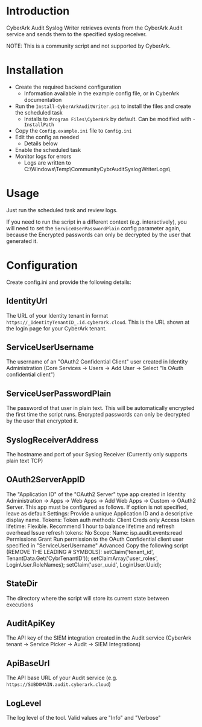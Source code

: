 # Introduction
CyberArk Audit Syslog Writer retrieves events from the CyberArk Audit service and sends them to the specified syslog receiver.

NOTE: This is a community script and not supported by CyberArk.

# Installation
- Create the required backend configuration
  - Information available in the example config file, or in CyberArk documentation
- Run the `Install-CyberArkAuditWriter.ps1` to install the files and create the scheduled task
  - Installs to `Program Files\CyberArk` by default. Can be modified with `-InstallPath`
- Copy the `Config.example.ini` file to `Config.ini`
- Edit the config as needed
  - Details below
- Enable the scheduled task
- Monitor logs for errors
  - Logs are written to C:\Windows\Temp\CommunityCybrAuditSyslogWriterLogs\

# Usage
Just run the scheduled task and review logs.

If you need to run the script in a different context (e.g. interactively), you will need to set the `ServiceUserPasswordPlain` config parameter again, because the Encrypted passwords can only be decrypted by the user that generated it.

# Configuration
Create config.ini and provide the following details:

## IdentityUrl
The URL of your Identity tenant in format `https://_IdentityTenantID_.id.cyberark.cloud`. This is the URL shown at the login page for your CyberArk tenant.

## ServiceUserUsername
The username of an "OAuth2 Confidential Client" user created in Identity Administration (Core Services -> Users -> Add User -> Select "Is OAuth confidential client")

## ServiceUserPasswordPlain
The password of that user in plain text. This will be automatically encrypted the first time the script runs.
Encrypted passwords can only be decrypted by the user that encrypted it.

## SyslogReceiverAddress
The hostname and port of your Syslog Receiver (Currently only supports plain text TCP)

## OAuth2ServerAppID
The "Application ID" of the "OAuth2 Server" type app created in Identity Administration -> Apps -> Web Apps -> Add Web Apps -> Custom -> OAuth2 Server.
This app must be configured as follows. If option is not specified, leave as default
Settings:
  Provide a unique Application ID and a descriptive display name.
Tokens: 
  Token auth methods: Client Creds only
  Access token lifetime: Flexible. Recommend 1 hour to balance lifetime and refresh overhead
  Issue refresh tokens: No
Scope:
  Name: isp.audit.events:read
Permissions
  Grant Run permission to the OAuth Confidential client user specified in "ServiceUserUsername"
Advanced
  Copy the following script (REMOVE THE LEADING # SYMBOLS):
    setClaim('tenant_id', TenantData.Get('CybrTenantID'));
    setClaimArray('user_roles', LoginUser.RoleNames);
    setClaim('user_uuid', LoginUser.Uuid);

## StateDir
The directory where the script will store its current state between executions

## AuditApiKey
The API key of the SIEM integration created in the Audit service (CyberArk tenant -> Service Picker -> Audit -> SIEM Integrations)

## ApiBaseUrl
The API base URL of your Audit service (e.g. `https://SUBDOMAIN.audit.cyberark.cloud`)

## LogLevel
The log level of the tool. Valid values are "Info" and "Verbose"